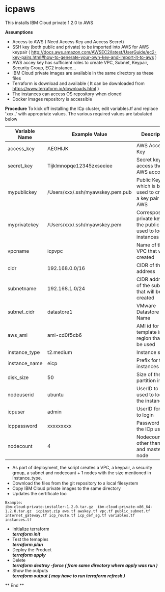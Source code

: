 # icpaws
This installs IBM Cloud private 1.2.0 to AWS 

**Assumptions**
- Access to AWS ( Need Access Key and Access Secret)
- SSH key (both public and private) to be imported into AWS for AWS keypair ( http://docs.aws.amazon.com/AWSEC2/latest/UserGuide/ec2-key-pairs.html#how-to-generate-your-own-key-and-import-it-to-aws )
- AWS accey key has sufficient roles to create VPC, Subnet, Keypair, Security Group, EC2 instance...
- IBM Cloud private images are available in the same directory as these files
- Terraform is download and available ( It can be downloaded from https://www.terraform.io/downloads.html )
- The instances can access OS repository when cloned
- Docker Images repository is accessible

**Procedure**
To kick off installing the ICp cluster, edit variables.tf and replace 'xxx..' with appropriate values. The various required values are tabulated below

| Variable Name | Example Value | Description |
| ------------- | ------------- | ----------- |
| access\_key | AEGHIJK | AWS Access Key |
| secret\_key | Tijklmnopqe12345zxseeiee | Secret key to access the AWS account |
| mypublickey | /Users/xxx/.ssh/myawskey.pem.pub | Public Key which is being used to create a key pair in AWS |
| myprivatekey |  /Users/xxx/.ssh/myawskey.pem | Corresposnding private key for the public key used to login to instances |
| vpcname | icpvpc | Name of the VPC that will be created |
| cidr | 192.168.0.0\/16 | CIDR of the vpc address |
| subnetname | 192.168.1.0\/24 | CIDR address of the subnet that will be created|
| subnet\_cidr | datastore1 | VMware Datastore Name |
| aws\_ami | ami\-cd0f5cb6 | AMI id for the template in the region that will be used |
| instance\_type | t2.medium | Instance size |
| instance\_name | eicp | Prefix for the instances |
| disk\_size | 50 | Size of the root partition in GB |
| nodeuserid | ubuntu | UserID to be used to login to the instance |
| icpuser | admin | UserID for ICp to login |
| icppassword | xxxxxxxxx | Password for the ICp user |
| nodecount | 4 | Nodecount other than boot and master node |


- As part of deployment, the script creates a VPC, a keypair, a security group, a subnet and nodecount + 1 nodes with the size mentioned in instance_type.
- Download the files from the git repository to a local filesystem
- Copy IBM Cloud private images to the same directory 
- Updates the certificate too

```
Example:
ibm-cloud-private-installer-1.2.0.tar.gz  ibm-cloud-private-x86_64-1.2.0.tar.gz  icpinst.zip aws.tf awskey.tf vpc.tf public_subnet.tf internet_gateway.tf icp_route.tf icp_def_sg.tf variables.tf instances.tf
```
- Initialize terraform  
   ***terraform init***
- Test the temaples  
  ***terraform plan***
- Deploy the Product  
  ***terraform apply*** 
- Delete  
  ***terraform destroy -force ( from same directory where apply was run )***
- Show the outputs  
  ***terraform output ( may have to run terraform refresh )***
  
 ** End **
